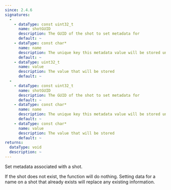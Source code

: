 ```yaml
---
since: 2.4.6
signatures:
  -
    - dataType: const uint32_t
      name: shotGUID
      description: The GUID of the shot to set metadata for
      default: ~
    - dataType: const char*
      name: name
      description: The unique key this metadata value will be stored under
      default: ~
    - dataType: uint32_t
      name: value
      description: The value that will be stored
      default: ~
  -
    - dataType: const uint32_t
      name: shotGUID
      description: The GUID of the shot to set metadata for
      default: ~
    - dataType: const char*
      name: name
      description: The unique key this metadata value will be stored under
      default: ~
    - dataType: const char*
      name: value
      description: The value that will be stored
      default: ~
returns:
  dataType: void
  description: ~
---
```


Set metadata associated with a shot.

If the shot does not exist, the function will do nothing. Setting data for a name on a shot that already exists will replace any existing information.

